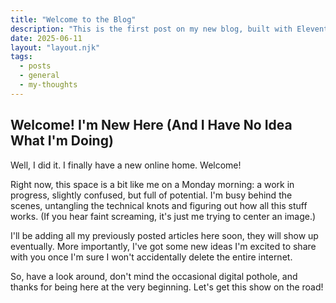 ```yaml
---
title: "Welcome to the Blog"
description: "This is the first post on my new blog, built with Eleventy and Tailwind CSS."
date: 2025-06-11
layout: "layout.njk"
tags:
  - posts
  - general
  - my-thoughts
---
```


## Welcome! I'm New Here (And I Have No Idea What I'm Doing)

Well, I did it. I finally have a new online home. Welcome!

Right now, this space is a bit like me on a Monday morning: a work in progress, slightly confused, but full of potential. I'm busy behind the scenes, untangling the technical knots and figuring out how all this stuff works. (If you hear faint screaming, it's just me trying to center an image.)

I'll be adding all my previously posted articles here soon, they will show up eventually. More importantly, I've got some new ideas I'm excited to share with you once I'm sure I won't accidentally delete the entire internet.

So, have a look around, don't mind the occasional digital pothole, and thanks for being here at the very beginning. Let's get this show on the road!